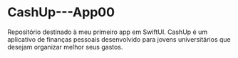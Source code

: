 # CashUp---App00
Repositório destinado à meu primeiro app em SwiftUI. CashUp é um aplicativo de finanças pessoais desenvolvido para jovens universitários que desejam organizar melhor seus gastos.
